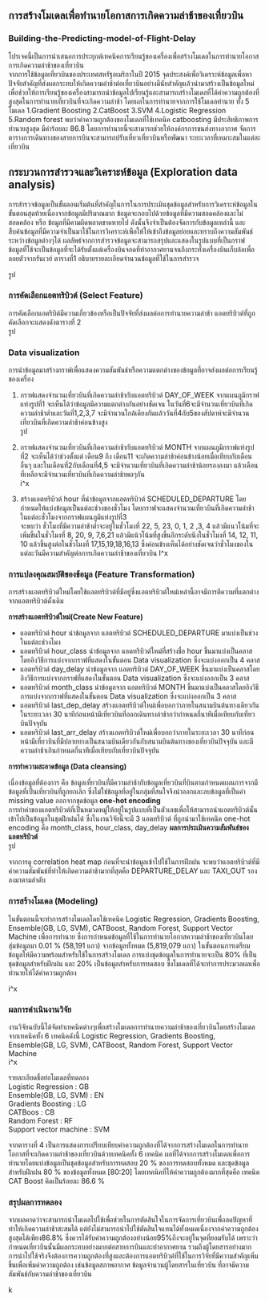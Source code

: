 ## การสร้างโมเดลเพื่อทำนายโอกาสการเกิดความล่าช้าของเที่ยวบิน  
### Building-the-Predicting-model-of-Flight-Delay       
  
โปรเจคนี้เป็นการนำเสนอการประยุกต์เทคนิคการเรียนรู้ของเครื่องเพื่อสร้างโมเดลในการทำนายโอกาสการเกิดความล่าช้าของเที่ยวบิน   
จากการใช้ข้อมูลเที่ยวบินของประเทศสหรัฐอเมริกาในปี 2015 จุดประสงค์เพื่อวิเคราะห์ข้อมูลเพื่อหาปัจจัยสำคัญที่ส่งผลกระทบให้เกิดความล่าช้าต่อเที่ยวบินอย่างมีนัยสำคัญแล้วนำมาสร้างเป็นข้อมูลใหม่ เพื่อช่วยให้การเรียนรู้ของเครื่องสามารถนำข้อมูลไปเรียนรู้และสามารถสร้างโมเดลที่ได้ค่าความถูกต้องที่สูงสุดในการทำนายเที่ยวบินที่จะเกิดความล่าช้า โดยผลในการทำนายจากการใช้โมเดลทำนาย ทั้ง 5 โมเดล 1.Gradient Boosting 2.CatBoost 3.SVM 4.Logistic Regression 5.Random forest พบว่าค่าความถูกต้องของโมเดลที่ใช้เทคนิค catboosting มีประสิทธิภาพการทำนายสูงสุด มีค่าร้อยละ 86.8  โดยการทำนายนี้จะสามารถช่วยให้องค์กรการขนส่งทางอากาศ จัดการตารางการเดินทางของสายการบินจะสามารถปรับเที่ยวเที่ยวบินหรือพัฒนา ระยะเวลาที่เหมาะสมในแต่ละเที่ยวบิน    
## กระบวนการสำรวจและวิเคราะห์ข้อมูล (Exploration data analysis)  
การสำรวจข้อมูลเป็นขั้นตอนเริ่มต้นที่สำคัญในการในการประเมินชุดข้อมูลสำหรับการวิเคราะห์ข้อมูลในขั้นตอนสุดท้ายเนื่องจากข้อมูลมีปริมาณมาก ข้อมูลจะกอบไปด้วยข้อมูลที่มีความสอดคล้องและไม่สอดคล้อง หรือ ข้อมูลที่มีคามผิดพลาดขาดหายไป ดังนั้นจึงจำเป็นต้องจัดการกับข้อมูลเหล่านี้ และ สืบค้นข้อมูลที่มีความจำเป็นมาใช้ในการวิเคราะห์เพือให้ให้เข้าถึงข้อมูลย่อยและทราบถึงความสัมพันธ์ระหว่างข้อมูลต่างๆได้ ผลลัพธ์จากการสำรวจข้อมูลจะสามารถสรุปและแสดงในรูปแบบที่เป็นกราฟ ข้อมูลที่ใช้จะเป็นข้อมูลที่จะได้รับตั้งแต่เครื่องบินจอดที่ท่าอากาศยานจนถึงกระทั่งเครื่องบินเก็บล้อเพื่อลอยตัวจากรันเวย์ 
ตารางที่1 อธิบายรายละเอียดจำนวนข้อมูลที่ใช้ในการสำรวจ  
  

รูป
          

### การคัดเลือกแอตทริบิวต์ (Select Feature)
การคัดเลือกแอตริบิต์มีความเกี่ยวข้องหรือเป็นปัจจัยที่ส่งผลต่อการทำนายความล่าช้า แอตทริบิวต์ที่ถูกคัดเลือกจะแสดงดังตารางที่ 2  
รูป


###  Data visualization
การนำข้อมูลมาสร้างกราฟเพื่อแสดงความสัมพันธ์หรือความแตกต่างของข้อมูลที่อาจส่งผลต่อการเรียนรู้ของเครื่อง
1. กราฟแสดงจำนวนเที่ยวบินที่เกิดความล่าช้ากับแอตทริบิวต์ DAY_OF_WEEK จากแผนภูมิกราฟแท่งรูปที่1 จะเห็นได้ว่าข้อมูลมีความแตกต่างกันอย่างชัดเจน ในวันที่6จะมีจำนวนเที่ยวบินที่เกิดความล่าช้าต่ำและวันที่1,2,3,7 จะมีจำนวนใกล้เคียงกันแล้ววันที่4กับ5ของสัปดาห์จะมีจำนวนเที่ยวบินที่เกิดความล่าช้าค่อนข้างสูง  
รูป

2. กราฟแสดงจำนวนเที่ยวบินที่เกิดความล่าช้ากับแอตทริบิวต์ MONTH จากแผนภูมิกราฟแท่งรูปที่2 จะเห็นได้ว่าช่วงตั้งแต่ เดือน9 ถึง เดือน11 จะเกิดความล่าช้าค่อนข้างน้อยเมื่อเทียบกับเดือนอื่นๆ และในเดือนที่2กับเดือนที่4,5 จะมีจำนวนเที่ยวบินที่เกิดความล่าช้าน้อยรองลงมา แล้วเดือนที่เหลือจะมีจำนวนเที่ยวบินที่เกิดความล่าช้าพอๆกัน  
i^x

3. สร้างแอตทริบิวต์ hour ที่นำข้อมูลจากแอตทริบิวต์ 
SCHEDULED_DEPARTURE โดยกำหนดให้แบ่งข้อมูลเป็นแต่ละช่วงของชั่วโมง โดยกราฟจะแสดงจำนวนเที่ยวบินที่เกิดความล่าช้าในแต่ละชั่วโมงจากกราฟแผนภูมิแท่งรูปที่3  
จะพบว่า ชั่วโมงที่มีความล่าช้าต่ำจะอยู่ในชั่วโมงที่ 22, 5, 23, 0, 1, 2 ,3, 4  แล้วมีแนวโน้มที่จะเพิ่มขึ้นในชั่วโมงที่ 8, 20, 9, 7,6,21 แล้วมีแน้วโน้มที่สูงขึ้นอีกระดับนึงในชั่วโมงที่   14, 12, 11, 10 แล้วขึ้นสูงต่อในชั่วโมงที่ 17,15,19,18,16,13  ซึ่งค่อนข้างเห็นได้อย่างชัดเจนว่าชั่วโมงของในแต่ละวันมีความสำคัญต่อการเกิดความล่าช้าของเที่ยวบิน
I^x

###  การแปลงคุณสมบัติของข้อมูล (Feature Transformation) 
การสร้างแอตทริบิวต์ใหม่โดยใช้แอตทริบิวต์ที่มีอยู่ซึ่งแอตทริบิวต์ใหม่เหล่านี้อาจมีการตีความที่แตกต่างจากแอตทริบิวต์ดั้งเดิม 
  
  
**การสร้างแอตทริบิวต์ใหม่(Create New Feature)**

- แอตทริบิวต์ hour นำข้อมูลจาก แอตทริบิวต์ SCHEDULED_DEPARTURE มาแบ่งเป็นช่วงในแต่ละช่วงโมง     
- แอตทริบิวต์ hour_class นำข้อมูลจาก แอตทริบิวต์ใหม่ที่สร้างชื่อ hour ขึ้นมาแบ่งเป็นคลาสโดยอิงวิธีการแบ่งจากกราฟที่แสดงในขั้นตอน Data visualization ซึ่งจะแบ่งออกเป็น 4 คลาส  
- แอตทริบิวต์ day_delay นำข้อมูลจาก แอตทริบิวต์ DAY_OF_WEEK ขึ้นมาแบ่งเป็นคลาสโดยอิงวิธีการแบ่งจากกราฟที่แสดงในขั้นตอน Data visualization ซึ่งจะแบ่งออกเป็น 3 คลาส  
- แอตทริบิวต์ month_class  นำข้อมูลจาก แอตทริบิวต์ MONTH ขึ้นมาแบ่งเป็นคลาสโดยอิงวิธีการแบ่งจากกราฟที่แสดงในขั้นตอน Data visualization ซึ่งจะแบ่งออกเป็น 3 คลาส      
- แอตทริบิวต์ last_dep_delay สร้างแอตทริบิวต์ใหม่เพื่อบอกว่าภายในสนามบินต้นทางเดียวกันในระยะเวลา 30 นาทีก่อนหน้ามีเที่ยวบินที่ออกเดินทางล่าช้ากว่ากำหนดกี่นาทีเมื่อเทียบกับเที่ยวบินปัจจุบัน  
- แอตทริบิวต์ last_arr_delay สร้างแอตทริบิวต์ใหม่เพื่อบอกว่าภายในระยะเวลา 30 นาทีก่อนหน้ามีเที่ยวบินที่มีปลายทางเป็นสนามบินเดียวกันกับสนามบินต้นทางของเที่ยวบินปัจจุบัน และมีความล่าช้าเกินกำหนดกี่นาทีเมื่อเทียบกับเที่ยวบินปัจจุบัน  
  
  
**การทำความสะอาดข้อมูล (Data cleansing)**  
  
เนื่องข้อมูลที่ต้องการ คือ ข้อมูลเที่ยวบินที่มีความล่าช้ากับข้อมูลเที่ยวบินที่บินตามกำหนดแผนการจากมีข้อมูลที่เป็นเที่ยวบินที่ถูกยกเลิก ซึ่งไม่ใช่ข้อมูลที่อยู่ในกลุ่มที่สนใจจึงนำออกและลบข้อมูลที่เป็นค่า missing value ออกจากชุดข้อมูล
**one-hot encoding**  
การทำค่าของแอตทริบิวต์ที่เป็นหมวดหมู่ให้อยู่ในรูปแบบที่เป็นตัวเลขเพื่อให้สามารถนำแอตทริบิวต์นั้นเข้าไปเป็นข้อมูลในชุดฝึกฝนได้ ซึ่งในงานวิจัยนี้จะมี 3 แอตทริบิวต์ ที่ถูกนำมาใช้เทคนิค one-hot encoding คือ month_class, hour_class, day_delay
**ผลการประเมินความสัมพันธ์ของแอตทริบิวต์**  
รูป
  
จากการดู correlation heat map ก่อนที่จะนำข้อมูลเข้าไปใช้ในการฝึกฝน จะพบว่าแอตทริบิวต์ที่มีค่าความสัมพันธ์ที่ทำให้เกิดความล่าช้ามากที่สุดคือ DEPARTURE_DELAY และ TAXI_OUT รองลงมาตามลำดับ  
  
### การสร้างโมเดล (Modeling)
ในขั้นตอนนี้จะทำการสร้างโมเดลโดยใช้เทคนิค Logistic Regression,  Gradients Boosting,  Ensemble(GB, LG, SVM),  CATBoost,  Random Forest, Support Vector  Machine เพื่อการทำนาย ซึ่งการกำหนดข้อมูลที่ใช้ในการทำนายโอกาสความล่าช้าของเที่ยวบินโดย สุ่มข้อมูลมา  0.01 % (58,191 แถว) จากข้อมูลทั้งหมด  (5,819,079 แถว) ในขั้นตอนการเตรียมข้อมูลให้มีความพร้อมสำหรับใช้ในการสร้างโมเดล  การแบ่งชุดข้อมูลในการทำนายจะเป็น 80% ที่เป็นชุดข้อมูลสำหรับฝึกฝน และ 20% เป็นข้อมูลสำหรับการทดสอบ  ซึ่งโมเดลที่ได้จะทำการประมวลผลเพื่อทำนายให้ได้ค่าความถูกต้อง  
  
i^x  

### ผลการดำเนินงานวิจัย 
งานวิจัยฉบับนี้ได้จัดทำเทคนิคต่างๆเพื่อสร้างโมเดลการทำนายความล่าช้าของเที่ยวบินโดยสร้างโมเดลจากเทคนิคทั้ง 6 เทคนิคดังนี้ Logistic Regression, Gradients Boosting,  Ensemble(GB, LG, SVM),  CATBoost,  Random Forest, Support Vector Machine  
i^x  
  

รายละเอียดชื่อย่อโมเดลที่ทดลอง  
Logistic Regression : GB  
Ensemble(GB, LG, SVM) : EN  
Gradients Boosting : LG  
CATBoos : CB  
Random Forest : RF  
Support vector machine : SVM  
  
จากตารางที่ 4 เป็นการแสดงการเปรียบเทียบค่าความถูกต้องที่ได้จากการสร้างโมเดลในการทำนายโอกาสที่จะเกิดความล่าช้าของเที่ยวบินด้วยเทคนิคทั้ง 6 เทคนิค ผลที่ได้จากการสร้างโมเดลเพื่อการทำนายโดยแบ่งข้อมูลเป็นชุดข้อมูลสำหรับการทดสอบ 20 % ของการทดสอบทั้งหมด  และชุดข้อมูลสำหรับฝึกฝน 80 % ของข้อมูลทั้งหมด  [80:20] โดยเทคนิคที่ให้ค่าความถูกต้องมากที่สุดคือ เทคนิค CAT Boost  คิดเป็นร้อยละ 86.6 %  
  
### สรุปผลการทดลอง  
จากผลคาดว่าจะสามารถนำโมเดลไปใช้เพื่อช่วยในการตัดสินใจในการจัดการเที่ยวบินเพื่อลดปัญหาที่ทำให้เกิดความล่าช้าสะสมได้ แต่ยังไม่สามารถนำไปใช้ตัดสินใจแทนได้ทั้งหมดเนื่องจากค่าความถูกต้องสูงสุดได้เพียง86.8% ซึ่งควรได้รับค่าความถูกต้องอย่างน้อย95%ถึงจะอยู่ในจุดที่ยอมรับได้ เพราะว่ากำหนดเที่ยวบินนั้นมีผลกระทบอย่างมากต่อสายการบินและท่าอากาศยาน รวมถึงผู้โดยสารอย่างมาก การนำไปใช้จริงจึงต้องการความถูกต้องที่สูงและต้องการแอตทริบิวต์ที่ใช้ในการวิจัยที่มีความสำคัญเพิ่มขึ้นเพื่อเพิ่มค่าความถูกต้อง เช่นข้อมูลสภาพอากาศ ข้อมูลจำนวนผู้โดยสารในเที่ยวบิน ที่อาจมีความสัมพันธ์กับความล่าช้าของเที่ยวบิน 




k














